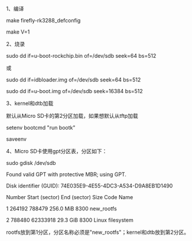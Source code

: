 
1、编译

make firefly-rk3288_defconfig

make V=1


2、烧录

sudo dd if=u-boot-rockchip.bin of=/dev/sdb seek=64 bs=512

或

sudo dd if=idbloader.img of=/dev/sdb seek=64 bs=512

sudo dd if=u-boot.img of=/dev/sdb seek=16384 bs=512


3、kernel和dtb加载

默认从Micro SD卡的第2分区加载，如果想默认从tftp加载

setenv bootcmd "run bootk"

saveenv


4、Micro SD卡使用gpt分区表，分区如下：

sudo gdisk /dev/sdb

Found valid GPT with protective MBR; using GPT.

Disk identifier (GUID): 74E035E9-4E55-4DC3-A534-D9A8EB1D1490

Number  Start (sector)    End (sector)  Size       Code  Name

   1          264192          788479   256.0 MiB   8300  new_rootfs

   2          788480        62333918   29.3 GiB    8300  Linux filesystem

rootfs放到第1分区，分区名称必须是"new_rootfs"；kernel和dtb放到第2分区。
